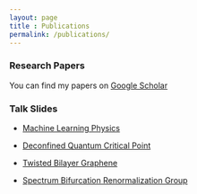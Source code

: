 ```yaml
--- 
layout: page 
title : Publications 
permalink: /publications/
---
```


### Research Papers

You can find my papers on [Google Scholar](https://scholar.google.com/citations?user=jXdbhiQAAAAJ)

### Talk Slides

* [Machine Learning Physics]({{site.baseurl}}/assets/pdf/ML_physics.pdf)

* [Deconfined Quantum Critical Point]({{site.baseurl}}/assets/pdf/DQCP.pdf)

* [Twisted Bilayer Graphene]({{site.baseurl}}/assets/pdf/tBLG.pdf)

* [Spectrum Bifurcation Renormalization Group]({{site.baseurl}}/assets/pdf/SBRG.pdf)